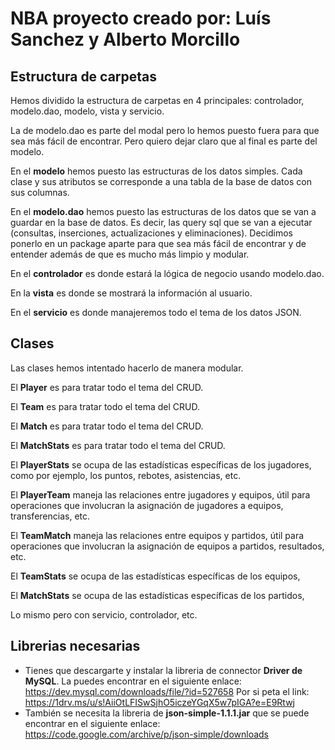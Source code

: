 # NBA proyecto creado por: Luís Sanchez y Alberto Morcillo

## Estructura de carpetas

Hemos dividido la estructura de carpetas en 4 principales: controlador, modelo.dao, modelo, vista y servicio.

La de modelo.dao es parte del modal pero lo hemos puesto fuera para que sea más fácil de encontrar. Pero quiero dejar claro
que al final es parte del modelo.

En el **modelo** hemos puesto las estructuras de los datos simples. Cada clase y sus atributos se corresponde a una 
tabla de la base de datos con sus columnas. 

En el **modelo.dao** hemos puesto las estructuras de los datos que se van a guardar en la base de datos.
Es decir, las query sql que se van a ejecutar (consultas, inserciones, actualizaciones y eliminaciones).
Decidimos ponerlo en un package aparte para que sea más fácil de encontrar y de entender además de que es mucho más limpio y modular.

En el **controlador** es donde estará la lógica de negocio usando modelo.dao. 

En la **vista** es donde se mostrará la información al usuario.

En el **servicio** es donde manajeremos todo el tema de los datos JSON.

## Clases

Las clases hemos intentado hacerlo de manera modular.

El **Player** es para tratar todo el tema del CRUD.

El **Team** es para tratar todo el tema del CRUD.

El **Match** es para tratar todo el tema del CRUD.

El **MatchStats** es para tratar todo el tema del CRUD.

El **PlayerStats** se ocupa de las estadísticas específicas de los jugadores,
como por ejemplo, los puntos, rebotes, asistencias, etc.

El **PlayerTeam** maneja las relaciones entre jugadores y equipos, 
útil para operaciones que involucran la asignación de jugadores a equipos, transferencias, etc.

El **TeamMatch** maneja las relaciones entre equipos y partidos,
útil para operaciones que involucran la asignación de equipos a partidos, resultados, etc.

El **TeamStats** se ocupa de las estadísticas específicas de los equipos,

El **MatchStats** se ocupa de las estadísticas específicas de los partidos,

Lo mismo pero con servicio, controlador, etc.


## Librerias necesarias
- Tienes que descargarte y instalar la libreria de connector **Driver de MySQL**. La puedes encontrar en el siguiente enlace: https://dev.mysql.com/downloads/file/?id=527658
                                                                                                          Por si peta el link:   https://1drv.ms/u/s!AiiOtLFISwSjhO5iczeYGqX5w7pIGA?e=E9Rtwj                                                 
- También se necesita la libreria de **json-simple-1.1.1.jar** que se puede encontrar en el siguiente enlace: https://code.google.com/archive/p/json-simple/downloads